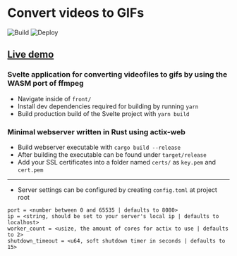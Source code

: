 # Convert videos to GIFs
![Build](https://github.com/mxrr/video-to-gif/actions/workflows/build.yml/badge.svg)
![Deploy](https://github.com/mxrr/video-to-gif/actions/workflows/deploy.yml/badge.svg)
## [Live demo](https://gif.mxrr.dev/)
### Svelte application for converting videofiles to gifs by using the WASM port of ffmpeg

* Navigate inside of `front/`
* Install dev dependencies required for building by running `yarn`
* Build production build of the Svelte project with `yarn build`

### Minimal webserver written in Rust using actix-web

* Build webserver executable with `cargo build --release`
* After building the executable can be found under `target/release`
* Add your SSL certificates into a folder named `certs/` as `key.pem` and `cert.pem`
---
* Server settings can be configured by creating `config.toml` at project root  
```
port = <number between 0 and 65535 | defaults to 8080>
ip = <string, should be set to your server's local ip | defaults to localhost>
worker_count = <usize, the amount of cores for actix to use | defaults to 2>
shutdown_timeout = <u64, soft shutdown timer in seconds | defaults to 15>
```
